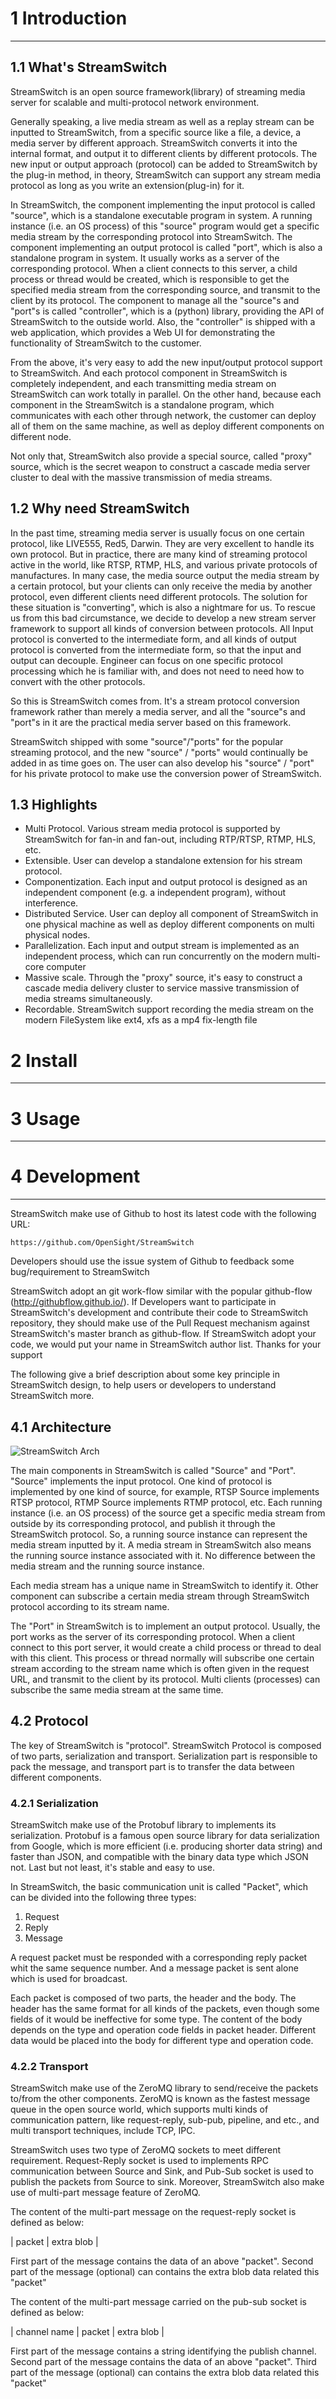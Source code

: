 # 1 Introduction
------------------------------------

## 1.1 What's StreamSwitch

StreamSwitch is an open source framework(library) of streaming media server 
for scalable and multi-protocol network environment.

Generally speaking, a live media stream as well as a replay stream can be 
inputted to StreamSwitch, from a specific source like a file, a device, a 
media server by different approach. StreamSwitch converts it into the internal 
format, and output it to different clients by different protocols. 
The new input or output approach (protocol) can be added to 
StreamSwitch by the plug-in method, in theory, StreamSwitch can support any 
stream media protocol as long as you write an extension(plug-in) for it. 

In StreamSwitch, the component implementing the input protocol is called 
"source", which is a standalone executable program in system. A running 
instance (i.e. an OS process) of this "source" program would get a specific 
media stream by the corresponding protocol into StreamSwitch. 
The component implementing an output protocol is called "port", which is 
also a standalone program in system. It usually works as a server of 
the corresponding protocol. When a client connects to this server, 
a child process or thread would be created, which is responsible to get 
the specified media stream from the corresponding source, and transmit to the 
client by its protocol. 
The component to manage all the "source"s and "port"s is called "controller", 
which is a (python) library, providing the API of StreamSwitch to the outside 
world. Also, the "controller" is shipped with a web application, which 
provides a Web UI for demonstrating the functionality of StreamSwitch 
to the customer. 

From the above, it's very easy to add the new input/output protocol support to 
StreamSwitch. And each protocol component in StreamSwitch is completely 
independent, and each transmitting media stream on StreamSwitch can work totally 
in parallel. On the other hand, because each component in the StreamSwitch is a 
standalone program, which communicates with each other through network, the 
customer can deploy all of them on the same machine, as well as deploy different 
components on different node. 

Not only that, StreamSwitch also provide a special source, called "proxy" source, 
which is the secret weapon to construct a cascade media server cluster 
to deal with the massive transmission of media streams.


## 1.2 Why need StreamSwitch

In the past time, streaming media server is usually focus on one certain 
protocol, like LIVE555, Red5, Darwin. They are very excellent to handle its 
own protocol. But in practice, there are many kind of streaming protocol 
active in the world, like RTSP, RTMP, HLS, and various private protocols of 
manufactures. In many case, the media source output the media stream by a 
certain protocol, but your clients can only receive the media by another 
protocol, even different clients need different protocols. The solution for 
these situation is "converting", which is also a nightmare for us. To rescue 
us from this bad circumstance, we decide to develop a new stream server 
framework to support all kinds of conversion between protocols. All Input 
protocol is converted to the intermediate form, and all kinds of output 
protocol is converted from the intermediate form, so that the input and output 
can decouple. Engineer can focus on one specific protocol processing which he 
is familiar with, and does not need to need how to convert with the other 
protocols. 

So this is StreamSwitch comes from. It's a stream protocol conversion framework 
rather than merely a media server, and all the "source"s and "port"s in it are 
the practical media server based on this framework. 

StreamSwitch shipped with some "source"/"ports" for the popular streaming protocol, 
and the new "source" / "ports" would continually be added in as time goes on. 
The user can also develop his "source" / "port" for his private protocol to make 
use the conversion power of StreamSwitch. 


## 1.3 Highlights

* Multi Protocol. Various stream media protocol is supported by StreamSwitch 
  for fan-in and fan-out, including RTP/RTSP, RTMP, HLS, etc.
* Extensible. User can develop a standalone extension for his stream protocol. 
* Componentization. Each input and output protocol is designed as an independent 
  component (e.g. a independent program), without interference. 
* Distributed Service. User can deploy all component of StreamSwitch in one 
  physical machine as well as deploy different components on multi physical nodes.
* Parallelization. Each input and output stream is implemented as an independent 
  process, which can run concurrently on the modern multi-core computer
* Massive scale. Through the "proxy" source, it's easy to construct a cascade media 
  delivery cluster to service massive transmission of media streams simultaneously. 
* Recordable. StreamSwitch support recording the media stream on the modern 
  FileSystem like ext4, xfs as a mp4 fix-length file 

# 2 Install
------------------------------------
  

# 3 Usage
------------------------------------  
  
  
# 4 Development
------------------------------------  

StreamSwitch make use of Github to host its latest code with the following URL: 

    https://github.com/OpenSight/StreamSwitch

Developers should use the issue system of Github to feedback some 
bug/requirement to StreamSwitch

StreamSwitch adopt an git work-flow similar with the popular github-flow 
(http://githubflow.github.io/). If Developers want to participate in 
StreamSwitch's development and contribute their code to StreamSwitch repository, 
they should make use of the Pull Request mechanism against StreamSwitch's master 
branch as github-flow. If StreamSwitch adopt your code, we would put your name in 
StreamSwitch author list. Thanks for your support

The following give a brief description about some key principle in 
StreamSwitch design, to help users or developers to understand StreamSwitch 
more. 

## 4.1 Architecture 

![StreamSwitch Arch](https://github.com/OpenSight/StreamSwitch/wiki/images/arch.png)

The main components in StreamSwitch is called "Source" and "Port". 
"Source" implements the input protocol. 
One kind of protocol is implemented by one kind of source, for example, RTSP 
Source implements RTSP protocol, RTMP Source implements RTMP protocol, etc. 
Each running instance (i.e. an OS process) of the source get a specific 
media stream from outside by its corresponding protocol, and publish it 
through the StreamSwitch protocol. So, a running source instance can represent 
the media stream inputted by it. A media stream in StreamSwitch also means the 
running source instance associated with it. No difference between the media 
stream and the running source instance. 

Each media stream has a unique name in StreamSwitch to identify it. 
Other component can subscribe a certain media stream through StreamSwitch 
protocol according to its stream name. 

The "Port" in StreamSwitch is to implement an output protocol. Usually, 
the port works as the server of its corresponding protocol. When a client 
connect to this port server, it would create a child process or thread to deal 
with this client. This process or thread normally will subscribe one certain 
stream according to the stream name which is often given in the request URL, 
and transmit to the client by its protocol. Multi clients (processes) can 
subscribe the same media stream at the same time. 


## 4.2 Protocol

The key of StreamSwitch is "protocol". StreamSwitch Protocol is composed of 
two parts, serialization and transport. Serialization part is responsible 
to pack the message, and transport part is to transfer the data between 
different components. 

### 4.2.1 Serialization

StreamSwitch make use of the Protobuf library to implements its serialization. 
Protobuf is a famous open source library for data serialization from Google, 
which is more efficient (i.e. producing shorter data string) and faster than 
JSON, and compatible with the binary data type which JSON not.  Last but not 
least, it's stable and easy to use.

In StreamSwitch, the basic communication unit is called "Packet", which can be 
divided into the following three types:

1. Request
2. Reply
3. Message

A request packet must be responded with a corresponding reply packet whit the 
same sequence number. And a message packet is sent alone which is used for 
broadcast. 

Each packet is composed of two parts, the header and the body. The header has 
the same format for all kinds of the packets, even though some fields of it 
would be ineffective for some type. The content of the body depends on the 
type and operation code fields in packet header. Different data would be 
placed into the body for different type and operation code. 

### 4.2.2 Transport

StreamSwitch make use of the ZeroMQ library to send/receive the packets 
to/from the other components. 
ZeroMQ is known as the fastest message queue in the open source world, 
which supports multi kinds of communication pattern, like request-reply, 
sub-pub, pipeline, and etc., and multi transport techniques, include TCP, IPC. 

StreamSwitch uses two type of ZeroMQ sockets to meet different requirement. 
Request-Reply socket is used to implements RPC communication between Source 
and Sink, and Pub-Sub socket is used to publish the packets from Source to 
sink. Moreover, StreamSwitch also make use of multi-part message feature 
of ZeroMQ. 

The content of the multi-part message on the request-reply socket is 
defined as below: 

| packet | extra blob |

First part of the message contains the data of an above "packet".
Second part of the message (optional) can contains the extra blob data 
related this "packet"


The content of the multi-part message carried on the pub-sub socket is 
defined as below: 

| channel name | packet | extra blob |

First part of the message contains a string identifying the publish channel. 
Second part of the message contains the data of an above "packet".
Third part of the message (optional) can contains the extra blob data 
related this "packet"
